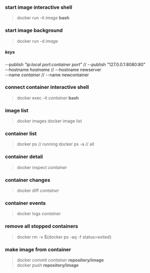 ### start image interactive shell
> docker run -it *image* **bash**

### start image background
> docker run -d *image*

##### keys
--publish *"ip:local port:container port"* // --publish "127.0.0.1:8080:80"  
--hostname *hostname* // --hostname newserver  
--name *container* // --name newcontainer  

### connect container interactive shell
> docker exec -it *container* **bash**

### image list
> docker images
> docker image list

### container list
> docker ps // running
> docker ps -a // all

### container detail
> docker inspect *container*

### container changes
> docker diff *container*

### container events
> docker logs *container*

### remove all stopped containers
> docker rm -v ${docker ps -aq -f status=exited}

### make image from container
> docker commit *container* **repository/image**  
> docker push **repository/image**
